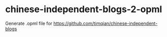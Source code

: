 # chinese-independent-blogs-2-opml
Generate .opml file for https://github.com/timqian/chinese-independent-blogs
